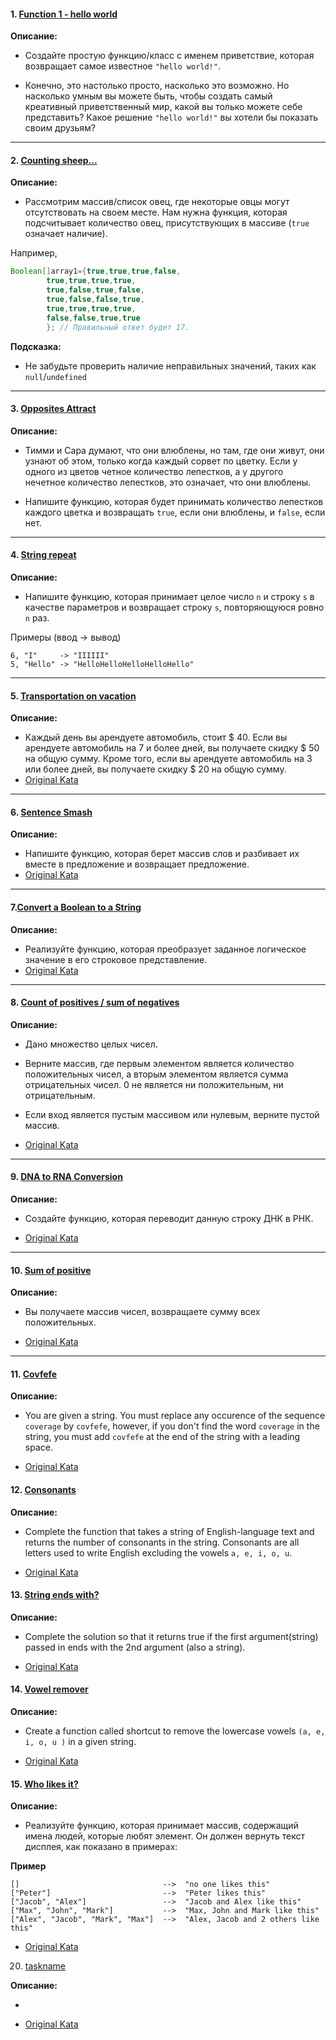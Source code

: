 #### 1. [Function 1 - hello world](FunctionOne.java)

**Описание:**

* Создайте простую функцию/класс с именем приветствие, которая возвращает самое известное `"hello world!"`.

* Конечно, это настолько просто, насколько это возможно. Но насколько умным вы можете быть, чтобы создать самый
  креативный приветственный мир, какой вы только можете себе представить? Какое решение `"hello world!"` вы хотели бы
  показать своим друзьям?

---

#### 2. [Counting sheep...](Counter.java)

**Описание:**

* Рассмотрим массив/список овец, где некоторые овцы могут отсутствовать на своем месте. Нам нужна функция, которая
  подсчитывает количество овец, присутствующих в массиве (`true` означает наличие).

Например,

```java
Boolean[]array1={true,true,true,false,
        true,true,true,true,
        true,false,true,false,
        true,false,false,true,
        true,true,true,true,
        false,false,true,true
        }; // Правильный ответ будет 17.
```

**Подсказка:**

* Не забудьте проверить наличие неправильных значений, таких как `null`/`undefined`

---

#### 3. [Opposites Attract](OppositesAttract.java)

**Описание:**

* Тимми и Сара думают, что они влюблены, но там, где они живут, они узнают об этом, только когда каждый сорвет
  по цветку. Если у одного из цветов четное количество лепестков, а у другого нечетное количество лепестков, это
  означает, что они влюблены.

* Напишите функцию, которая будет принимать количество лепестков каждого цветка и возвращать `true`,
  если они влюблены, и `false`, если нет.

---

#### 4. [String repeat](StringRepeat.java)

**Описание:**

* Напишите функцию, которая принимает целое число `n` и строку `s` в качестве параметров и возвращает строку `s`,
  повторяющуюся ровно `n` раз.

Примеры (ввод -> вывод)

```
6, "I"     -> "IIIIII"
5, "Hello" -> "HelloHelloHelloHelloHello"
```

---

#### 5. [Transportation on vacation](TransportationOnVacation.java)

**Описание:**

* Каждый день вы арендуете автомобиль, стоит $ 40. Если вы арендуете автомобиль на 7 и более дней, вы получаете
  скидку $ 50 на общую сумму. Кроме того, если вы арендуете автомобиль на 3 или более дней, вы получаете скидку $ 20 на
  общую сумму.
* [Original Kata](https://www.codewars.com/kata/568d0dd208ee69389d000016/)

---

#### 6. [Sentence Smash](SentenceSmash.java)

**Описание:**

* Напишите функцию, которая берет массив слов и разбивает их вместе в предложение и возвращает предложение.
* [Original Kata](https://www.codewars.com/kata/53dc23c68a0c93699800041d)

---

#### 7.[Convert a Boolean to a String](BooleanToString.java)

**Описание:**

* Реализуйте функцию, которая преобразует заданное логическое значение в его строковое представление.
* [Original Kata](https://www.codewars.com/kata/551b4501ac0447318f0009cd)

---

#### 8. [Count of positives / sum of negatives](CountAndSumOfNums.java)

**Описание:**

* Дано множество целых чисел.
* Верните массив, где первым элементом является количество положительных чисел,
  а вторым элементом является сумма отрицательных чисел. 0 не является ни положительным, ни отрицательным.
* Если вход является пустым массивом или нулевым, верните пустой массив.

* [Original Kata](https://www.codewars.com/kata/576bb71bbbcf0951d5000044)

---

#### 9. [DNA to RNA Conversion](DNAToRNA.java)

**Описание:**

* Создайте функцию, которая переводит данную строку ДНК в РНК.


* [Original Kata](https://www.codewars.com/kata/5556282156230d0e5e000089/)

---

#### 10. [Sum of positive](SumOfPositive.java)

**Описание:**

* Вы получаете массив чисел, возвращаете сумму всех положительных.

* [Original Kata](https://www.codewars.com/kata/5715eaedb436cf5606000381)

---

#### 11. [Covfefe](Covfefe.java)

**Описание:**

* You are given a string. You must replace any occurence of the sequence `coverage` by `covfefe`,
  however, if you don't find the word `coverage` in the string, you must add `covfefe` at the end
  of the string with a leading space.

* [Original Kata](https://www.codewars.com/kata/592fd8f752ee71ac7e00008a)

#### 12. [Consonants](Consonants.java)

**Описание:**

* Complete the function that takes a string of English-language text and returns the number of consonants in the string.
  Consonants are all letters used to write English excluding the vowels `a, e, i, o, u`.

* [Original Kata](https://www.codewars.com/kata/564e7fc20f0b53eb02000106/)

#### 13. [String ends with?](EndsWith.java)

**Описание:**

* Complete the solution so that it returns true if the first argument(string)
  passed in ends with the 2nd argument (also a string).

* [Original Kata](https://www.codewars.com/kata/51f2d1cafc9c0f745c00037d)

#### 14. [Vowel remover](VowelRemover.java)

**Описание:**

* Create a function called shortcut to remove the lowercase vowels `(a, e, i, o, u )` in a given string.

* [Original Kata](https://www.codewars.com/kata/5547929140907378f9000039/)


#### 15. [Who likes it?](WhoLikesIt.java)

**Описание:**

* Реализуйте функцию, которая принимает массив, содержащий имена людей, которые любят элемент. 
  Он должен вернуть текст дисплея, как показано в примерах:

**Пример**

```
[]                                -->  "no one likes this"
["Peter"]                         -->  "Peter likes this"
["Jacob", "Alex"]                 -->  "Jacob and Alex like this"
["Max", "John", "Mark"]           -->  "Max, John and Mark like this"
["Alex", "Jacob", "Mark", "Max"]  -->  "Alex, Jacob and 2 others like this"
```

* [Original Kata](https://www.codewars.com/kata/5266876b8f4bf2da9b000362)


20. [taskname](filename)

**Описание:**

*

* [Original Kata](link)
